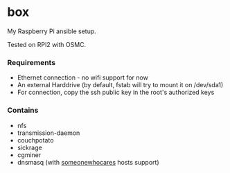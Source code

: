 # box

My Raspberry Pi ansible setup.

Tested on RPI2 with OSMC.

### Requirements

- Ethernet connection - no wifi support for now
- An external Harddrive (by default, fstab will try to mount it on /dev/sda1)
- For connection, copy the ssh public key in the root's authorized keys

### Contains

- nfs
- transmission-daemon
- couchpotato
- sickrage
- cgminer
- dnsmasq (with [someonewhocares](http://someonewhocares.org/) hosts support)
